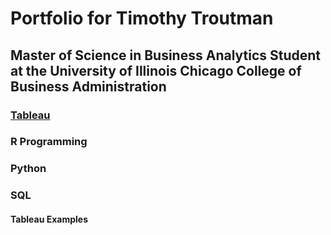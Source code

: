 # Portfolio for Timothy Troutman

## Master of Science in Business Analytics Student at the University of Illinois Chicago College of Business Administration

### [Tableau](https://github.com/ttrout5/tableau)  

### R Programming

### Python

### SQL


#### Tableau Examples
